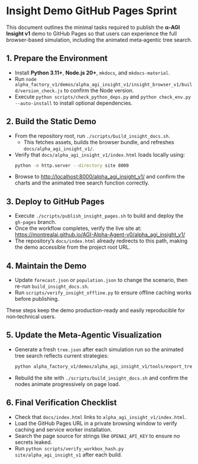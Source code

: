 # Insight Demo GitHub Pages Sprint

This document outlines the minimal tasks required to publish the **α‑AGI Insight v1** demo to GitHub Pages so that users can experience the full browser-based simulation, including the animated meta‑agentic tree search.

## 1. Prepare the Environment
- Install **Python 3.11+**, **Node.js 20+**, `mkdocs`, and `mkdocs-material`.
- Run `node alpha_factory_v1/demos/alpha_agi_insight_v1/insight_browser_v1/build/version_check.js` to confirm the Node version.
- Execute `python scripts/check_python_deps.py` and `python check_env.py --auto-install` to install optional dependencies.

## 2. Build the Static Demo
- From the repository root, run `./scripts/build_insight_docs.sh`.
  - This fetches assets, builds the browser bundle, and refreshes `docs/alpha_agi_insight_v1/`.
- Verify that `docs/alpha_agi_insight_v1/index.html` loads locally using:
  ```bash
  python -m http.server --directory site 8000
  ```
- Browse to <http://localhost:8000/alpha_agi_insight_v1/> and confirm the charts and the animated tree search function correctly.

## 3. Deploy to GitHub Pages
- Execute `./scripts/publish_insight_pages.sh` to build and deploy the `gh-pages` branch.
- Once the workflow completes, verify the live site at:
  <https://montrealai.github.io/AGI-Alpha-Agent-v0/alpha_agi_insight_v1/>
- The repository’s `docs/index.html` already redirects to this path, making the demo accessible from the project root URL.

## 4. Maintain the Demo
- Update `forecast.json` or `population.json` to change the scenario, then re-run `build_insight_docs.sh`.
- Run `scripts/verify_insight_offline.py` to ensure offline caching works before publishing.

These steps keep the demo production-ready and easily reproducible for non‑technical users.

## 5. Update the Meta-Agentic Visualization
- Generate a fresh `tree.json` after each simulation run so the animated tree search reflects current strategies:
  ```bash
  python alpha_factory_v1/demos/alpha_agi_insight_v1/tools/export_tree.py lineage/run.jsonl -o docs/alpha_agi_insight_v1/tree.json
  ```
- Rebuild the site with `./scripts/build_insight_docs.sh` and confirm the nodes animate progressively on page load.

## 6. Final Verification Checklist
- Check that `docs/index.html` links to `alpha_agi_insight_v1/index.html`.
- Load the GitHub Pages URL in a private browsing window to verify caching and service worker installation.
- Search the page source for strings like `OPENAI_API_KEY` to ensure no secrets leaked.
- Run `python scripts/verify_workbox_hash.py site/alpha_agi_insight_v1` after each build.
